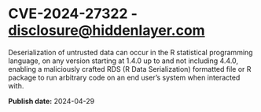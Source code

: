 # CVE-2024-27322 - disclosure@hiddenlayer.com

Deserialization of untrusted data can occur in the R statistical programming language, on any version starting at 1.4.0 up to and not including 4.4.0, enabling a maliciously crafted RDS (R Data Serialization) formatted file or R package to run arbitrary code on an end user’s system when interacted with.


**Publish date:** 2024-04-29
